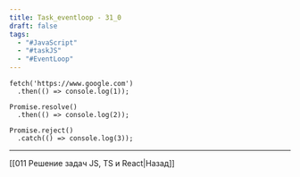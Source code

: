 ```yaml
---
title: Task_eventloop - 31_0
draft: false
tags:
  - "#JavaScript"
  - "#taskJS"
  - "#EventLoop"
---
```

```JS
fetch('https://www.google.com')
  .then(() => console.log(1));

Promise.resolve()
  .then(() => console.log(2));

Promise.reject()
  .catch(() => console.log(3));
```

___

[[011 Решение задач JS, TS и React|Назад]]